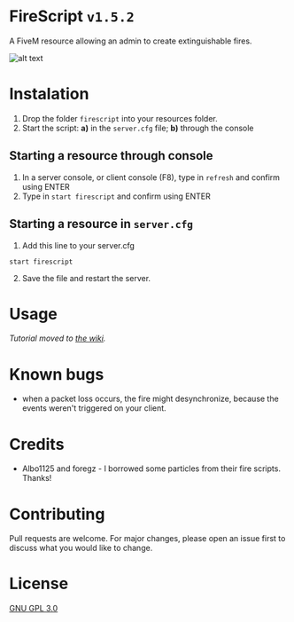 # FireScript `v1.5.2`

A FiveM resource allowing an admin to create extinguishable fires.

![alt text](https://i.imgur.com/sZQEmP7.png "Example fire #1")

# Instalation

1. Drop the folder `firescript` into your resources folder.
2. Start the script: **a)** in the `server.cfg` file; **b)** through the console

## Starting a resource through console

1. In a server console, or client console (F8), type in `refresh` and confirm using ENTER
2. Type in `start firescript` and confirm using ENTER

## Starting a resource in `server.cfg`
1. Add this line to your server.cfg
```
start firescript
```
2. Save the file and restart the server.

# Usage

*Tutorial moved to [the wiki](https://github.com/gimicze/firescript/wiki).*

# Known bugs
- when a packet loss occurs, the fire might desynchronize, because the events weren't triggered on your client.

# Credits
- Albo1125 and foregz - I borrowed some particles from their fire scripts. Thanks!

# Contributing
Pull requests are welcome. For major changes, please open an issue first to discuss what you would like to change.

# License
[GNU GPL 3.0](https://github.com/gimicze/firescript/blob/main/LICENSE)

